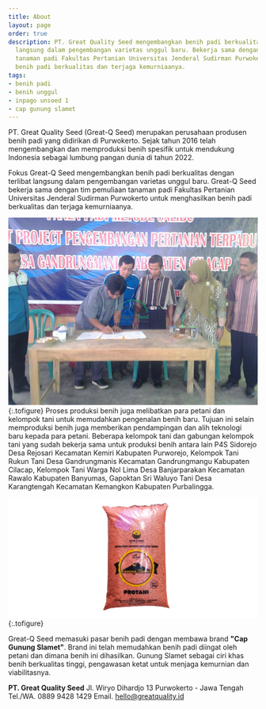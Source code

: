 ```yaml
---
title: About
layout: page
order: true
description: PT. Great Quality Seed mengembangkan benih padi berkualitas dengan terlibat
  langsung dalam pengembangan varietas unggul baru. Bekerja sama dengan tim pemuliaan
  tanaman padi Fakultas Pertanian Universitas Jenderal Sudirman Purwokerto untuk menghasilkan
  benih padi berkualitas dan terjaga kemurniaanya.
tags:
- benih padi
- benih unggul
- inpago unsoed 1
- cap gunung slamet
---
```


PT. Great Quality Seed (Great-Q Seed) merupakan perusahaan produsen benih padi yang didirikan di Purwokerto. Sejak tahun 2016 telah mengembangkan dan memproduksi benih spesifik untuk mendukung Indonesia sebagai lumbung pangan dunia di tahun 2022. 

Fokus Great-Q Seed mengembangkan benih padi berkualitas dengan terlibat langsung dalam pengembangan varietas unggul baru. Great-Q Seed bekerja sama dengan tim pemuliaan tanaman padi Fakultas Pertanian Universitas Jenderal Sudirman Purwokerto untuk menghasilkan benih padi berkualitas dan terjaga kemurniaanya. 

![Kerja Sama Produksi](/assets/images/kerjasama.jpg "Kerja Sama Produksi dengan UPBS PGA Faperta Unsoed")
{:.tofigure}
Proses produksi benih juga melibatkan para petani dan kelompok tani untuk memudahkan pengenalan benih baru. Tujuan ini selain memproduksi benih juga memberikan pendampingan dan alih teknologi baru kepada para petani. Beberapa kelompok tani dan gabungan kelompok tani yang sudah bekerja sama untuk produksi benih antara lain P4S Sidorejo Desa Rejosari Kecamatan Kemiri Kabupaten Purworejo, Kelompok Tani Rukun Tani Desa Gandrungmanis Kecamatan Gandrungmangu Kabupaten Cilacap, Kelompok Tani Warga Nol Lima Desa Banjarparakan Kecamatan Rawalo Kabupaten Banyumas, Gapoktan Sri Waluyo Tani Desa Karangtengah Kecamatan Kemangkon Kabupaten Purbalingga.

![Benih Cap Gunung Slamet](/assets/images/benih_unsoed_protani.png "Benih Cap Gunung Slamet")
{:.tofigure}

Great-Q Seed memasuki pasar benih padi dengan membawa brand **"Cap Gunung Slamet"**. Brand ini telah memudahkan benih padi diingat oleh petani dan dimana benih ini dihasilkan. Gunung Slamet sebagai ciri khas benih berkualitas tinggi, pengawasan ketat untuk menjaga kemurnian dan viabilitasnya.


**PT. Great Quality Seed**
Jl. Wiryo Dihardjo 13 Purwokerto - Jawa Tengah
Tel./WA. 0889 9428 1429
Email. hello@greatquality.id
